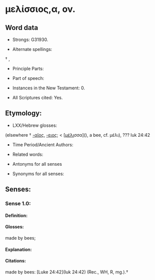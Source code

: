 # μελίσσιος,α, ον.

<!-- Status: S2=NeedsReview -->
<!-- Lexica used for edits: BDAG, FFM, LN, A-S -->

<!--   No instances in the UGNT, but some manuscripts add  to Luke 24:42  "and some honeycomb"    G3193     -->


## Word data

* Strongs: G31930.

* Alternate spellings:

† , 

* Principle Parts: 

* Part of speech: 

* Instances in the New Testament: 0.

* All Scriptures cited: Yes.

## Etymology: 

* LXX/Hebrew glosses: 

(elsewhere † [-αῖος](), [-ειος](); < [[μέλι]()σσα](), a bee, cf. μέλι), ??? luk 24:42



* Time Period/Ancient Authors: 

* Related words: 

* Antonyms for all senses

* Synonyms for all senses: 

## Senses: 

### Sense  1.0: 

#### Definition: 

#### Glosses: 

made by bees; 

#### Explanation: 

#### Citations: 

made by bees: [Luke 24:42](luk 24:42) (Rec., WH, R, mg.).†
